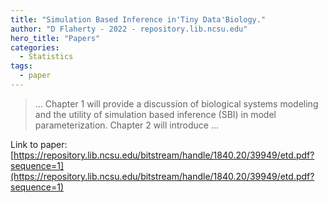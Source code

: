 ```yaml
---
title: "Simulation Based Inference in'Tiny Data'Biology."
author: "D Flaherty - 2022 - repository.lib.ncsu.edu"
hero_title: "Papers"
categories:
  - Statistics
tags:
  - paper
---
```



>… Chapter 1 will provide a discussion of biological systems modeling and the utility of simulation based inference (SBI) in model parameterization. Chapter 2 will introduce …

Link to paper: [https://repository.lib.ncsu.edu/bitstream/handle/1840.20/39949/etd.pdf?sequence=1](https://repository.lib.ncsu.edu/bitstream/handle/1840.20/39949/etd.pdf?sequence=1)
